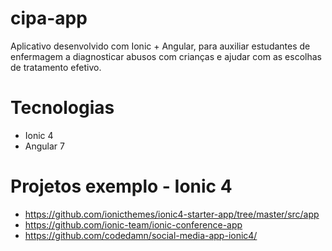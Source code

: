 # cipa-app
Aplicativo desenvolvido com  Ionic + Angular, para auxiliar estudantes de enfermagem a diagnosticar abusos com crianças e ajudar com as escolhas de tratamento efetivo.

# Tecnologias
* Ionic 4
* Angular 7

# Projetos exemplo - Ionic 4
* https://github.com/ionicthemes/ionic4-starter-app/tree/master/src/app
* https://github.com/ionic-team/ionic-conference-app
* https://github.com/codedamn/social-media-app-ionic4/
